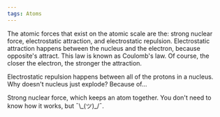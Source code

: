 ```yaml
---
tags: Atoms 
---
```


The atomic forces that exist on the atomic scale are the: strong nuclear force, electrostatic attraction, and electrostatic repulsion. Electrostatic attraction happens between the nucleus and the electron, because opposite's attract. This law is known as Coulomb's law. Of course, the closer the electron, the stronger the attraction.

Electrostatic repulsion happens between all of the protons in a nucleus. Why doesn't nucleus just explode? Because of...

Strong nuclear force, which keeps an atom together. You don't need to know how it works, but ¯\\\_(ツ)\_/¯.
